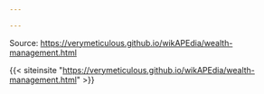 ```yaml
---

---
```


Source: https://verymeticulous.github.io/wikAPEdia/wealth-management.html

{{< siteinsite "https://verymeticulous.github.io/wikAPEdia/wealth-management.html" >}}
